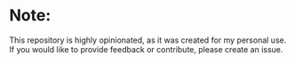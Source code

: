 # Note:
This repository is highly opinionated, as it was created for my personal use.
If you would like to provide feedback or contribute, please create an issue.

